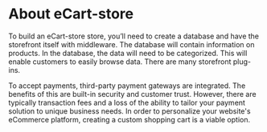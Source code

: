 # About eCart-store

To build an eCart-store store, you’ll need to create a database and have the storefront itself with middleware. The database will contain information on products. In the 
database, the data will need to be categorized. This will enable customers to easily browse data. There are many storefront plug-ins.

To accept payments, third-party payment gateways are integrated. The benefits of this are built-in security and customer trust. However, there are typically transaction fees and a
loss of the ability to tailor your payment solution to unique business needs. In order to personalize your website's eCommerce platform, creating a custom shopping cart 
is a viable option.
